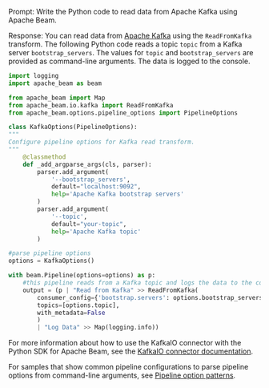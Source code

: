 Prompt:
Write the Python code to read data from Apache Kafka using Apache Beam.

Response:
You can read data from [Apache Kafka](https://kafka.apache.org/) using the `ReadFromKafka` transform. The following Python code reads a topic `topic` from a Kafka server `bootstrap_servers`. The values for `topic` and `bootstrap_servers` are provided as command-line arguments. The data is logged to the console.

```python
import logging
import apache_beam as beam

from apache_beam import Map
from apache_beam.io.kafka import ReadFromKafka
from apache_beam.options.pipeline_options import PipelineOptions

class KafkaOptions(PipelineOptions):
"""
Configure pipeline options for Kafka read transform.
"""
    @classmethod
    def _add_argparse_args(cls, parser):
        parser.add_argument(
            '--bootstrap_servers',
            default="localhost:9092",
            help='Apache Kafka bootstrap servers'
        )
        parser.add_argument(
            '--topic',
            default="your-topic",
            help='Apache Kafka topic'
        )

#parse pipeline options
options = KafkaOptions()

with beam.Pipeline(options=options) as p:
    #this pipeline reads from a Kafka topic and logs the data to the console
    output = (p | "Read from Kafka" >> ReadFromKafka(
        consumer_config={'bootstrap.servers': options.bootstrap_servers},
        topics=[options.topic],
        with_metadata=False
        )
        | "Log Data" >> Map(logging.info))
```
For more information about how to use the KafkaIO connector with the Python SDK for Apache Beam, see the [KafkaIO connector documentation](https://beam.apache.org/releases/pydoc/current/apache_beam.io.kafka.html).

For samples that show common pipeline configurations to parse pipeline options from command-line arguments, see [Pipeline option patterns](https://beam.apache.org/documentation/patterns/pipeline-options/).